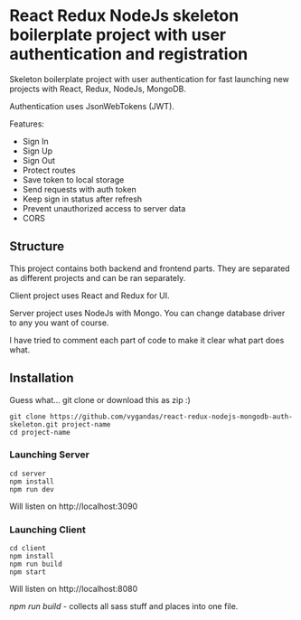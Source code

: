 # React Redux NodeJs skeleton boilerplate project with user authentication and registration

Skeleton boilerplate project with user authentication for fast
launching new projects with React, Redux, NodeJs, MongoDB.

Authentication uses JsonWebTokens (JWT).

Features:

* Sign In
* Sign Up
* Sign Out
* Protect routes
* Save token to local storage
* Send requests with auth token
* Keep sign in status after refresh
* Prevent unauthorized access to server data
* CORS

## Structure

This project contains both backend and frontend parts. They are separated
as different projects and can be ran separately.

Client project uses React and Redux for UI.

Server project uses NodeJs with Mongo. You can change database driver to any
you want of course.

I have tried to comment each part of code to make it clear what part does what.

## Installation

Guess what... git clone or download this as zip :)

```
git clone https://github.com/vygandas/react-redux-nodejs-mongodb-auth-skeleton.git project-name
cd project-name
```

### Launching Server

```
cd server
npm install
npm run dev
```

Will listen on http://localhost:3090

### Launching Client

```
cd client
npm install
npm run build
npm start
```

Will listen on http://localhost:8080

*npm run build* - collects all sass stuff and places into one file.